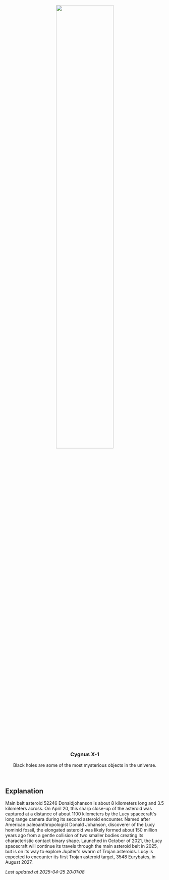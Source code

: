 <p align='center'>
    <img src='https://apod.nasa.gov/apod/image/2504/final_0798443319_dec.png' width='60%' />
    <h3 align="center">Cygnus X-1</h3>
    <p align="center">Black holes are some of the most mysterious objects in the universe.</p>
</p>
<br/>

Explanation
--
Main belt asteroid 52246 Donaldjohanson is about 8 kilometers long and 3.5 kilometers across. On April 20, this sharp close-up of the asteroid was captured at a distance of about 1100 kilometers by the Lucy spacecraft's long range camera during its second asteroid encounter. Named after American paleoanthropologist Donald Johanson, discoverer of the Lucy hominid fossil, the elongated asteroid was likely formed about 150 million years ago from a gentle collision of two smaller bodies creating its characteristic contact binary shape. Launched in October of 2021, the Lucy spacecraft will continue its travels through the main asteroid belt in 2025, but is on its way to explore Jupiter's swarm of Trojan asteroids. Lucy is expected to encounter its first Trojan asteroid target, 3548 Eurybates, in August 2027.


*Last updated at 2025-04-25 20:01:08*
